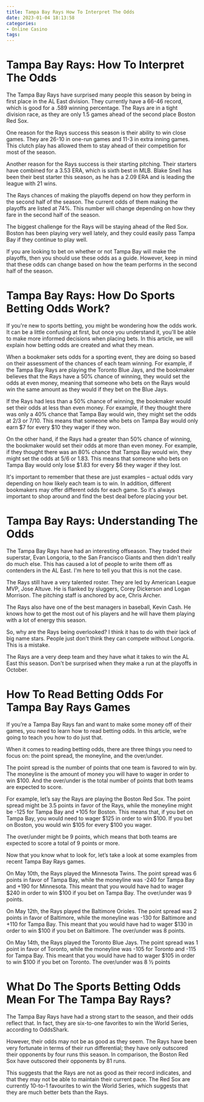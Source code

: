 ```yaml
---
title: Tampa Bay Rays How To Interpret The Odds
date: 2023-01-04 18:13:58
categories:
- Online Casino
tags:
---
```



#  Tampa Bay Rays: How To Interpret The Odds

The Tampa Bay Rays have surprised many people this season by being in first place in the AL East division. They currently have a 66-46 record, which is good for a .589 winning percentage. The Rays are in a tight division race, as they are only 1.5 games ahead of the second place Boston Red Sox.

One reason for the Rays success this season is their ability to win close games. They are 26-10 in one-run games and 11-3 in extra inning games. This clutch play has allowed them to stay ahead of their competition for most of the season.

Another reason for the Rays success is their starting pitching. Their starters have combined for a 3.53 ERA, which is sixth best in MLB. Blake Snell has been their best starter this season, as he has a 2.09 ERA and is leading the league with 21 wins.

The Rays chances of making the playoffs depend on how they perform in the second half of the season. The current odds of them making the playoffs are listed at 74%. This number will change depending on how they fare in the second half of the season.

The biggest challenge for the Rays will be staying ahead of the Red Sox. Boston has been playing very well lately, and they could easily pass Tampa Bay if they continue to play well.

If you are looking to bet on whether or not Tampa Bay will make the playoffs, then you should use these odds as a guide. However, keep in mind that these odds can change based on how the team performs in the second half of the season.

#  Tampa Bay Rays: How Do Sports Betting Odds Work?

If you're new to sports betting, you might be wondering how the odds work. It can be a little confusing at first, but once you understand it, you'll be able to make more informed decisions when placing bets. In this article, we will explain how betting odds are created and what they mean.

When a bookmaker sets odds for a sporting event, they are doing so based on their assessment of the chances of each team winning. For example, if the Tampa Bay Rays are playing the Toronto Blue Jays, and the bookmaker believes that the Rays have a 50% chance of winning, they would set the odds at even money, meaning that someone who bets on the Rays would win the same amount as they would if they bet on the Blue Jays.

If the Rays had less than a 50% chance of winning, the bookmaker would set their odds at less than even money. For example, if they thought there was only a 40% chance that Tampa Bay would win, they might set the odds at 2/3 or 7/10. This means that someone who bets on Tampa Bay would only earn $7 for every $10 they wager if they won.

On the other hand, if the Rays had a greater than 50% chance of winning, the bookmaker would set their odds at more than even money. For example, if they thought there was an 80% chance that Tampa Bay would win, they might set the odds at 5/6 or 1.83. This means that someone who bets on Tampa Bay would only lose $1.83 for every $6 they wager if they lost.

It's important to remember that these are just examples – actual odds vary depending on how likely each team is to win. In addition, different bookmakers may offer different odds for each game. So it's always important to shop around and find the best deal before placing your bet.

#  Tampa Bay Rays: Understanding The Odds

The Tampa Bay Rays have had an interesting offseason. They traded their superstar, Evan Longoria, to the San Francisco Giants and then didn't really do much else. This has caused a lot of people to write them off as contenders in the AL East. I'm here to tell you that this is not the case.

The Rays still have a very talented roster. They are led by American League MVP, Jose Altuve. He is flanked by sluggers, Corey Dickerson and Logan Morrison. The pitching staff is anchored by ace, Chris Archer.

The Rays also have one of the best managers in baseball, Kevin Cash. He knows how to get the most out of his players and he will have them playing with a lot of energy this season.

So, why are the Rays being overlooked? I think it has to do with their lack of big name stars. People just don't think they can compete without Longoria. This is a mistake.

The Rays are a very deep team and they have what it takes to win the AL East this season. Don't be surprised when they make a run at the playoffs in October.

#  How To Read Betting Odds For Tampa Bay Rays Games

If you’re a Tampa Bay Rays fan and want to make some money off of their games, you need to learn how to read betting odds. In this article, we’re going to teach you how to do just that.

When it comes to reading betting odds, there are three things you need to focus on: the point spread, the moneyline, and the over/under.

The point spread is the number of points that one team is favored to win by. The moneyline is the amount of money you will have to wager in order to win $100. And the over/under is the total number of points that both teams are expected to score.

For example, let’s say the Rays are playing the Boston Red Sox. The point spread might be 3.5 points in favor of the Rays, while the moneyline might be -125 for Tampa Bay and +105 for Boston. This means that, if you bet on Tampa Bay, you would need to wager $125 in order to win $100. If you bet on Boston, you would win $105 for every $100 you wager.

The over/under might be 9 points, which means that both teams are expected to score a total of 9 points or more.

Now that you know what to look for, let’s take a look at some examples from recent Tampa Bay Rays games.

On May 10th, the Rays played the Minnesota Twins. The point spread was 6 points in favor of Tampa Bay, while the moneyline was -240 for Tampa Bay and +190 for Minnesota. This meant that you would have had to wager $240 in order to win $100 if you bet on Tampa Bay. The over/under was 9 points.

On May 12th, the Rays played the Baltimore Orioles. The point spread was 2 points in favor of Baltimore, while the moneyline was -130 for Baltimore and +110 for Tampa Bay. This meant that you would have had to wager $130 in order to win $100 if you bet on Baltimore. The over/under was 8 points.

On May 14th, the Rays played the Toronto Blue Jays. The point spread was 1 point in favor of Toronto, while the moneyline was -105 for Toronto and -115 for Tampa Bay. This meant that you would have had to wager $105 in order to win $100 if you bet on Toronto. The over/under was 8 ½ points

#  What Do The Sports Betting Odds Mean For The Tampa Bay Rays?

The Tampa Bay Rays have had a strong start to the season, and their odds reflect that. In fact, they are six-to-one favorites to win the World Series, according to OddsShark.

However, their odds may not be as good as they seem. The Rays have been very fortunate in terms of their run differential; they have only outscored their opponents by four runs this season. In comparison, the Boston Red Sox have outscored their opponents by 81 runs.

This suggests that the Rays are not as good as their record indicates, and that they may not be able to maintain their current pace. The Red Sox are currently 10-to-1 favourites to win the World Series, which suggests that they are much better bets than the Rays.